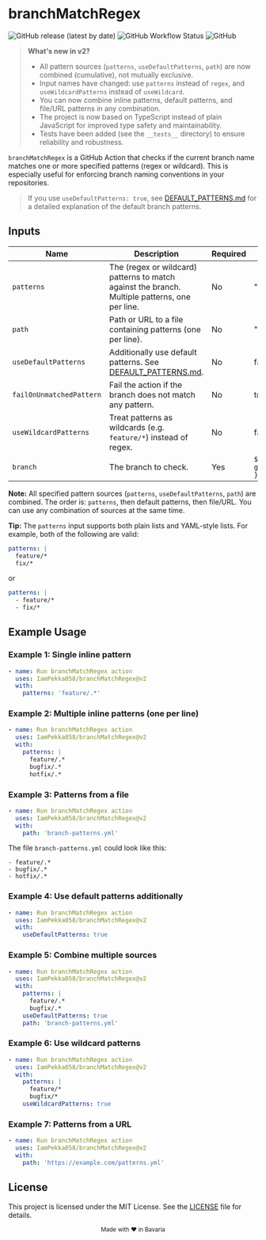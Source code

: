 # branchMatchRegex

![GitHub release (latest by date)](https://img.shields.io/github/v/release/IamPekka058/branchMatchRegex)
![GitHub Workflow Status](https://img.shields.io/github/actions/workflow/status/IamPekka058/branchMatchRegex/.github/workflows/build-and-commit.yml)
![GitHub](https://img.shields.io/github/license/IamPekka058/branchMatchRegex)

> **What's new in v2?**
>
> - All pattern sources (`patterns`, `useDefaultPatterns`, `path`) are now
>   combined (cumulative), not mutually exclusive.
> - Input names have changed: use `patterns` instead of `regex`, and
>   `useWildcardPatterns` instead of `useWildcard`.
> - You can now combine inline patterns, default patterns, and file/URL patterns
>   in any combination.
> - The project is now based on TypeScript instead of plain JavaScript for
>   improved type safety and maintainability.
> - Tests have been added (see the `__tests__` directory) to ensure reliability
>   and robustness.

`branchMatchRegex` is a GitHub Action that checks if the current branch name
matches one or more specified patterns (regex or wildcard). This is especially
useful for enforcing branch naming conventions in your repositories.

> If you use `useDefaultPatterns: true`, see
> [DEFAULT_PATTERNS.md](./DEFAULT_PATTERNS.md) for a detailed explanation of the
> default branch patterns.

## Inputs

| Name                     | Description                                                                                    | Required | Default                  |
| ------------------------ | ---------------------------------------------------------------------------------------------- | -------- | ------------------------ |
| `patterns`               | The (regex or wildcard) patterns to match against the branch. Multiple patterns, one per line. | No       | ""                       |
| `path`                   | Path or URL to a file containing patterns (one per line).                                      | No       | ""                       |
| `useDefaultPatterns`     | Additionally use default patterns. See [DEFAULT_PATTERNS.md](./DEFAULT_PATTERNS.md).           | No       | false                    |
| `failOnUnmatchedPattern` | Fail the action if the branch does not match any pattern.                                      | No       | true                     |
| `useWildcardPatterns`    | Treat patterns as wildcards (e.g. `feature/*`) instead of regex.                               | No       | false                    |
| `branch`                 | The branch to check.                                                                           | Yes      | `${{ github.head_ref }}` |

**Note:** All specified pattern sources (`patterns`, `useDefaultPatterns`,
`path`) are combined. The order is: `patterns`, then default patterns, then
file/URL. You can use any combination of sources at the same time.

**Tip:** The `patterns` input supports both plain lists and YAML-style lists.
For example, both of the following are valid:

```yaml
patterns: |
  feature/*
  fix/*
```

or

```yaml
patterns: |
  - feature/*
  - fix/*
```

## Example Usage

### Example 1: Single inline pattern

```yaml
- name: Run branchMatchRegex action
  uses: IamPekka058/branchMatchRegex@v2
  with:
    patterns: 'feature/.*'
```

### Example 2: Multiple inline patterns (one per line)

```yaml
- name: Run branchMatchRegex action
  uses: IamPekka058/branchMatchRegex@v2
  with:
    patterns: |
      feature/.*
      bugfix/.*
      hotfix/.*
```

### Example 3: Patterns from a file

```yaml
- name: Run branchMatchRegex action
  uses: IamPekka058/branchMatchRegex@v2
  with:
    path: 'branch-patterns.yml'
```

The file `branch-patterns.yml` could look like this:

```
- feature/.*
- bugfix/.*
- hotfix/.*
```

### Example 4: Use default patterns additionally

```yaml
- name: Run branchMatchRegex action
  uses: IamPekka058/branchMatchRegex@v2
  with:
    useDefaultPatterns: true
```

### Example 5: Combine multiple sources

```yaml
- name: Run branchMatchRegex action
  uses: IamPekka058/branchMatchRegex@v2
  with:
    patterns: |
      feature/.*
      bugfix/.*
    useDefaultPatterns: true
    path: 'branch-patterns.yml'
```

### Example 6: Use wildcard patterns

```yaml
- name: Run branchMatchRegex action
  uses: IamPekka058/branchMatchRegex@v2
  with:
    patterns: |
      feature/*
      bugfix/*
    useWildcardPatterns: true
```

### Example 7: Patterns from a URL

```yaml
- name: Run branchMatchRegex action
  uses: IamPekka058/branchMatchRegex@v2
  with:
    path: 'https://example.com/patterns.yml'
```

## License

This project is licensed under the MIT License. See the [LICENSE](./LICENSE)
file for details.

<div align="center">
  <sub>Made with ❤️ in Bavaria</sub>
</div>

